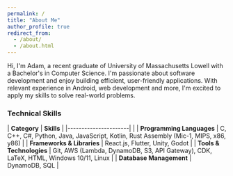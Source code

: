 ```yaml
---
permalink: /
title: "About Me"
author_profile: true
redirect_from: 
  - /about/
  - /about.html
---
```

Hi, I'm Adam, a recent graduate of University of Massachusetts Lowell with a Bachelor's in Computer Science. I'm passionate about software development and enjoy building efficient, user-friendly applications. With relevant experience in Android, web development and more, I'm excited to apply my skills to solve real-world problems.
### **Technical Skills**

| **Category**        | **Skills**                          |
|----------------------|                                    |
| **Programming Languages** |  C, C++, C#, Python, Java, JavaScript, Kotlin, Rust Assembly (Mic-1, MIPS, x86, y86)                           |
| **Frameworks & Libraries** | React.js, Flutter, Unity, Godot                             |
| **Tools & Technologies**    | Git, AWS (Lambda, DynamoDB, S3, API Gateway), CDK, LaTeX, HTML, Windows 10/11, Linux                            |
| **Database Management**     |   DynamoDB, SQL                            |